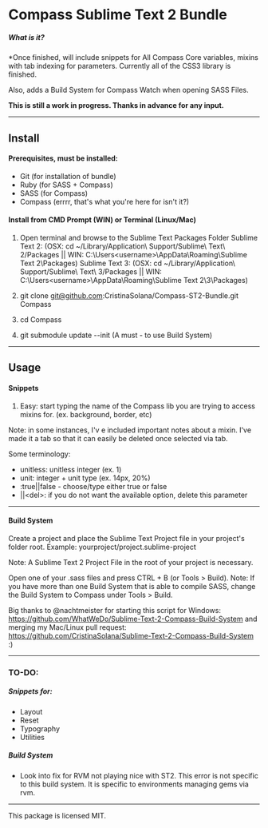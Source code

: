 # Compass Sublime Text 2 Bundle

##### What is it?

*Once finished, will include snippets for All Compass Core variables, mixins with tab indexing for parameters. Currently all of the CSS3 library is finished.

Also, adds a Build System for Compass Watch when opening SASS Files.

**This is still a work in progress. Thanks in advance for any input.**

---

## Install

#### Prerequisites, must be installed:

- Git (for installation of bundle)
- Ruby (for SASS + Compass)
- SASS (for Compass)
- Compass (errrr, that's what you're here for isn't it?)

#### Install from CMD Prompt (WIN) or Terminal (Linux/Mac)

1. Open terminal and browse to the Sublime Text Packages Folder 
Sublime Text 2:
(OSX: cd ~/Library/Application\ Support/Sublime\ Text\ 2/Packages || WIN: C:\Users\<username>\AppData\Roaming\Sublime Text 2\Packages)
Sublime Text 3:
(OSX: cd ~/Library/Application\ Support/Sublime\ Text\ 3/Packages || WIN: C:\Users\<username>\AppData\Roaming\Sublime Text 2\3\Packages)

2. git clone git@github.com:CristinaSolana/Compass-ST2-Bundle.git Compass

3. cd Compass

4. git submodule update --init (A must - to use Build System)

---

## Usage

#### Snippets

1. Easy: start typing the name of the Compass lib you are trying to access mixins for. (ex. background, border, etc)

Note: in some instances, I'v e included important notes about a mixin. I've made it a tab so that it can easily be deleted once selected via tab.

Some terminology:
+ unitless: unitless integer (ex. 1)
+ unit: integer + unit type (ex. 14px, 20%)
+ <some-param>:true||false - choose/type either true or false
+ ||&lt;del&gt;: if you do not want the available option, delete this parameter

---

#### Build System

Create a project and place the Sublime Text Project file in your project's folder root.
Example:
yourproject/project.sublime-project

Note: A Sublime Text 2 Project File in the root of your project is necessary.

Open one of your .sass files and press CTRL + B (or Tools > Build). 
Note: If you have more than one Build System that is able to compile SASS, change the Build System to Compass under Tools > Build.

Big thanks to @nachtmeister for starting this script for Windows: https://github.com/WhatWeDo/Sublime-Text-2-Compass-Build-System and merging my Mac/Linux pull request: https://github.com/CristinaSolana/Sublime-Text-2-Compass-Build-System :)

---

### TO-DO:

##### Snippets for: 
+ Layout
+ Reset
+ Typography
+ Utilities

##### Build System
+ Look into fix for RVM not playing nice with ST2. This error is not specific to this build system. It is specific to environments managing gems via rvm.

---

This package is licensed MIT.
